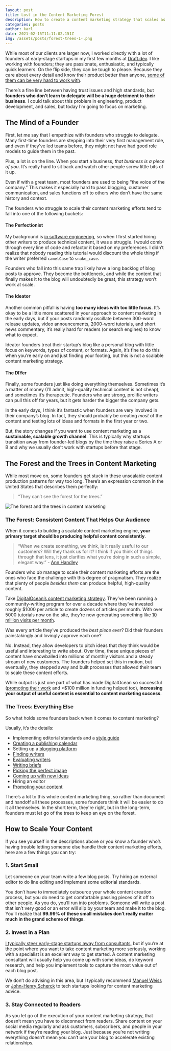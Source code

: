 ```yaml
---
layout: post
title: Lost in the Content Marketing Forest
description: How to create a content marketing strategy that scales as your business grows
categories: posts
author: karl
date: 2021-02-15T11:11:02.151Z
img: /assets/posts/forest-trees-1-.png
---
```

While most of our clients are larger now, I worked directly with a lot of founders at early-stage startups in my first few months at [Draft.dev](http://draft.dev/). I like working with founders; they are passionate, enthusiastic, and typically quick learners. On the flip side, they can be tough to please. Because they care about every detail and know their product better than anyone, [some of them can be very hard to work with](https://www.karllhughes.com/posts/working-at-startup).

There’s a fine line between having trust issues and high standards, but **founders who don’t learn to delegate will be a huge detriment to their business**. I could talk about this problem in engineering, product development, and sales, but today I’m going to focus on marketing.

## The Mind of a Founder
First, let me say that I empathize with founders who struggle to delegate. Many first-time founders are stepping into their very first management role, and even if they’ve led teams before, they might not have had good role models to guide them in the past.

Plus, a lot is on the line. When you start a business, _that business is a piece of you_. It’s really hard to sit back and watch other people screw little bits of it up.

Even if with a great team, most founders are used to being “the voice of the company.” This makes it especially hard to pass blogging, customer communication, and sales functions off to others who don’t have the same history and context.

The founders who struggle to scale their content marketing efforts tend to fall into one of the following buckets:

#### The Perfectionist
My background is [in software engineering](https://www.karllhughes.com/posts/cto-writer), so when I first started hiring other writers to produce technical content, it was a struggle. I would comb through every line of code and refactor it based on my preferences. I didn’t realize that nobody reading this tutorial would discount the whole thing if the writer preferred `camelCase` to `snake_case`.

Founders who fall into this same trap likely have a long backlog of blog posts to approve. They become the bottleneck, and while the content that finally makes it to the blog will undoubtedly be great, this strategy won’t work at scale.

#### The Ideator
Another common pitfall is having **too many ideas with too little focus**. It’s okay to be a little more scattered in your approach to content marketing in the early days, but if your posts randomly oscillate between 300-word release updates, video announcements, 2000-word tutorials, and short news commentary, it’s really hard for readers (or search engines) to know what to expect.

Ideator founders treat their startup’s blog like a personal blog with little focus on keywords, types of content, or formats. Again, it’s fine to do this when you’re early on and just finding your footing, but this is not a scalable content marketing strategy.

#### The DIYer
Finally, some founders just like doing everything themselves. Sometimes it’s a matter of money (I’ll admit, high-quality technical content is not cheap), and sometimes it’s therapeutic. Founders who are strong, prolific writers can pull this off for years, but it gets harder the bigger the company gets.

In the early days, I think it’s fantastic when founders are very involved in their company’s blog. In fact, they should probably be creating *most* of the content and testing lots of ideas and formats in the first year or two.

But, the story changes if you want to use content marketing as a **sustainable, scalable growth channel**. This is typically why startups transition away from founder-led blogs by the time they raise a Series A or B and why we usually don’t work with startups before that stage.

## The Forest and the Trees in Content Marketing
While most move on, some founders get stuck in these unscalable content production patterns for way too long. There’s an expression common in the United States that describes them perfectly:

> “They can’t see the forest for the trees.”

![The forest and the trees in content marketing](https://i.imgur.com/t3YIr6M.png)

### The Forest: Consistent Content That Helps Our Audience
When it comes to building a scalable content marketing engine, **your primary target should be producing helpful content consistently**.

> “When we create something, we think, is it really useful to our customers? Will they thank us for it? I think if you think of things through that lens, it just clarifies what you’re doing in such a simple, elegant way.” - [Ann Handley](https://twitter.com/MarketingProfs)

Founders who _do_ manage to scale their content marketing efforts are the ones who face the challenge with this degree of pragmatism. They realize that plenty of people _besides them_ can produce helpful, high-quality content.

Take [DigitalOcean’s content marketing strategy](https://northcutt.com/managed-service-marketing/digital-ocean-knowledgebase-marketing-strategy/). They’ve been running a community-writing program for over a decade where they’ve invested roughly $1000 per article to create dozens of articles per month. With over 5000 tutorials now on the site, they’re now generating something like [10 million visits per month](https://www.similarweb.com/website/digitalocean.com/).

Was every article they’ve produced the _best piece ever_? Did their founders painstakingly and lovingly approve each one?

No. Instead, they allow developers to pitch ideas that _they_ think would be useful and interesting to write about. Over time, these unique pieces of content have snowballed into millions of monthly visitors and a steady stream of new customers. The founders helped set this in motion, but eventually, they stepped away and built processes that allowed their team to scale these content efforts.

While output is just one part of what has made DigitalOcean so successful ([promoting their work](https://draft.dev/learn/promotion) and >$100 million in funding helped too), **increasing your output of useful content is essential to content marketing success**.

### The Trees: Everything Else
So what holds some founders back when it comes to content marketing?

Usually, it’s the details:

- Implementing editorial standards and a [style guide](https://draft.dev/learn/posts/styleguide)
- [Creating a publishing calendar](https://draft.dev/learn/posts/publishing-calendar)
- Setting up a [blogging platform](https://draft.dev/learn/tools/startup-blogging-platforms)
- [Finding writers](https://draft.dev/learn/finding-motivating-writers)
- [Evaluating writers](https://draft.dev/learn/technical-writing-rubric)
- [Writing briefs](https://draft.dev/learn/content-plan)
- [Picking the perfect image](https://draft.dev/learn/tools/stock-images)
- [Coming up with new ideas](https://draft.dev/learn/posts/startup-blog-ideas)
- Hiring an editor
- [Promoting your content](https://draft.dev/learn/promotion)

There’s a lot to this whole content marketing thing, so rather than document and handoff all these processes, some founders think it will be easier to do it all themselves. In the short term, they're right, but in the long-term, founders must let go of the trees to keep an eye on the forest.

## How to Scale Your Content
If you see yourself in the descriptions above or you know a founder who’s having trouble letting someone else handle their content marketing efforts, here are a few things you can try:

### 1. Start Small
Let someone on your team write a few blog posts. Try hiring an external editor to do line editing and implement some editorial standards.

You don’t have to immediately outsource your whole content creation process, but you do need to get comfortable passing pieces of it off to other people. As you do, you’ll run into problems. Someone will write a post that isn’t very good or an error will slip by your team and make it to the blog. You’ll realize that **99.99% of these small mistakes don’t really matter much in the grand scheme of things**.

### 2. Invest in a Plan
[I typically steer early-stage startups away from consultants](https://www.karllhughes.com/posts/startup-consulting), but if you’re at the point where you want to take content marketing more seriously, working with a specialist is an excellent way to get started. A content marketing consultant will usually help you come up with some ideas, do keyword research, and help you implement tools to capture the most value out of each blog post.

We don’t do advising in this area, but I typically recommend [Manuel Weiss](https://www.linkedin.com/in/manuelweiss1986/) or [John-Henry Scherck](https://www.linkedin.com/in/jhtscherck/) to tech startups looking for content marketing advice.

### 3. Stay Connected to Readers
As you let go of the execution of your content marketing strategy, that doesn’t mean you have to disconnect from readers. Share content on your social media regularly and ask customers, subscribers, and people in your network if they’re reading your blog. Just because you’re not writing everything doesn’t mean you can’t use your blog to accelerate existing relationships.
